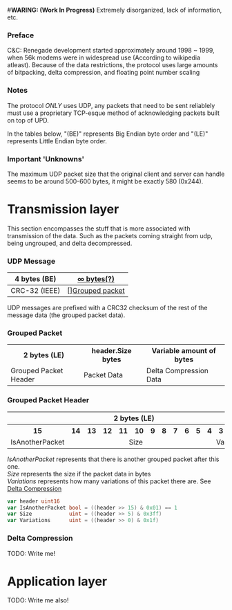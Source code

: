 #**WARING: (Work In Progress)** Extremely disorganized, lack of information, etc.

### <a name="preface"></a>Preface
C&C: Renegade development started approximately around 1998 ~ 1999, when 56k modems were in widespread use (According to wikipedia atleast). Because of the data restrictions, the protocol uses large amounts of bitpacking, delta compression, and floating point number scaling  


### <a name="notes"></a>Notes
The protocol *ONLY* uses UDP, any packets that need to be sent reliablely must use a proprietary TCP-esque method of acknowledging packets built on top of UPD.

In the tables below, "(BE)" represents Big Endian byte order and "(LE)" represents Little Endian byte order.


### <a name="unknowns"></a>Important 'Unknowns'
The maximum UDP packet size that the original client and server can handle seems to be around 500-600 bytes, it might be exactly 580 (0x244).


# <a name="translayer"></a>Transmission layer
This section encompasses the stuff that is more associated with transmission of the data. Such as the packets coming straight from udp, being ungrouped, and delta decompressed.

### <a name="udpmessage"></a>UDP Message
| 4 bytes (BE)  | [∞ bytes(?)](#unknowns)               |
|---------------|---------------------------------------|
| CRC-32 (IEEE) | [][Grouped packet](#groupedpacket) |

UDP messages are prefixed with a CRC32 checksum of the rest of the message data (the grouped packet data). 


### <a name="groupedpacket"></a>Grouped Packet
<table>
	<tr>
		<th>2 bytes (LE)</th>
		<th>header.Size bytes</th>
		<th>Variable amount of bytes</th>
	</tr>
  <tr>
    <td>Grouped Packet Header</td>
    <td>Packet Data</td>
    <td>Delta Compression Data</td>
  </tr>
</table>

### <a name="groupedpacketheader"></a>Grouped Packet Header
<table>
	<tr>
		<th colspan="16">2 bytes (LE)</th>
	</tr>
	<tr>
		<th>15</th>
  	<th>14</th>
  	<th>13</th>
    <th>12</th>
    <th>11</th>
    <th>10</th>
    <th>9</th>
    <th>8</th>
    <th>7</th>
    <th>6</th>
    <th>5</th>
    <th>4</th>
    <th>3</th>
    <th>2</th>
    <th>1</th>
    <th>0</th>
  </tr>
  <tr>
    <td colspan="1" style="text-align: center">IsAnotherPacket</td>
    <td colspan="10" style="text-align: center">Size</td>
    <td colspan="5" style="text-align: center">Variations</td>
  </tr>
</table>

_IsAnotherPacket_ represents that there is another grouped packet after this one.<br />
_Size_ represents the size if the packet data in bytes<br />
_Variations_ represents how many variations of this packet there are. See [Delta Compression](#deltacompression)<br />

```Go
var header uint16
var IsAnotherPacket bool = ((header >> 15) & 0x01) == 1
var Size            uint = ((header >> 5) & 0x3ff)
var Variations      uint = ((header >> 0) & 0x1f)
```


### <a name="deltacompression"></a>Delta Compression
TODO: Write me!

# <a name="applayer"></a>Application layer
TODO: Write me also!
